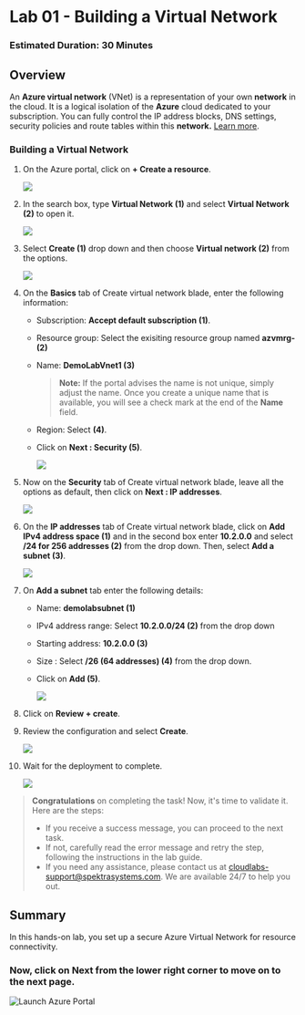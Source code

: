 # Lab 01 - Building a Virtual Network

### Estimated Duration: 30 Minutes

## Overview

An **Azure virtual network** (VNet) is a representation of your own **network**  in the cloud. It is a logical isolation of the **Azure** cloud dedicated to your subscription. You can fully control the IP address blocks, DNS settings, security policies and route tables within this **network.** [Learn more](https://docs.microsoft.com/en-us/azure/virtual-network/virtual-networks-overview).

### Building a Virtual Network

1. On the Azure portal, click on **+ Create a resource**.

    ![](../instructions/images/Lab0-00.png)
    
2. In the search box, type **Virtual Network (1)** and select **Virtual Network (2)** to open it.

     ![](../instructions/images/Lab0-01.png)
     
3. Select **Create (1)** drop down and then choose **Virtual network (2)** from the options.

      ![](../instructions/images/Lab0-02.png)
      
4. On the **Basics** tab of Create virtual network blade, enter the following information:
    
    -  Subscription: **Accept default subscription (1)**.
    
    -  Resource group: Select the exisiting resource group named **azvmrg-<inject key="Deployment ID" enableCopy="false"/> (2)**
    
    -  Name: **DemoLabVnet1 (3)**
    
       > **Note:** If the portal advises the name is not unique, simply adjust the name. Once you create a unique name that is available, you will see a check mark at the end of the **Name** field.

    -  Region: Select **<inject key="Region" enableCopy="false"/>** **(4)**.

    -  Click on **Next : Security (5)**.

       ![](../instructions/images/Lab0-03.png)
    
5. Now on the **Security** tab of Create virtual network blade, leave all the options as default, then click on **Next : IP addresses**.

    ![](images/Lab0-04.png)

6. On the **IP addresses** tab of Create virtual network blade, click on **Add IPv4 address space (1)** and in the second box enter **10.2.0.0** and select **/24 for 256 addresses (2)** from the drop down. Then, select **Add a subnet (3)**.
 
   ![](images/Lab0-05.png)

7.  On **Add a subnet** tab enter the following details: 
   
      - Name: **demolabsubnet (1)**

      - IPv4 address range: Select **10.2.0.0/24 (2)** from the drop down
      
      - Starting address: **10.2.0.0 (3)**
      
      - Size : Select **/26 (64 addresses) (4)** from the drop down.
      
      - Click on **Add (5)**. 

        ![](../instructions/images/Lab0-06.png)

8. Click on **Review + create**.
     
9. Review the configuration and select **Create**.

    ![](images/Lab0-07.png)

10. Wait for the deployment to complete.

    ![](images/Lab0-08.png)

<validation step="2c2d3a0e-0590-4a36-9c5f-20f1da567eab" />

> **Congratulations** on completing the task! Now, it's time to validate it. Here are the steps:
> - If you receive a success message, you can proceed to the next task.
> - If not, carefully read the error message and retry the step, following the instructions in the lab guide. 
> - If you need any assistance, please contact us at cloudlabs-support@spektrasystems.com. We are available 24/7 to help you out.
    
## Summary

In this hands-on lab, you set up a secure Azure Virtual Network for resource connectivity.

### Now, click on **Next** from the lower right corner to move on to the next page.

   ![Launch Azure Portal](../instructions/images/avm-18.png)
